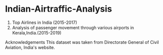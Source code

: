 # Indian-Airtraffic-Analysis
1) Top Airlines in India (2015-2017)
2) Analysis of passenger movement through various airports in Kerala,India.(2015-2019)



Acknowledgements
This dataset was taken from Directorate General of Civil Aviation, India's website.
